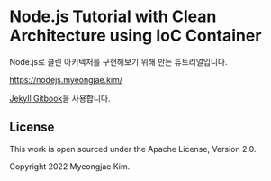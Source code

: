 # Node.js Tutorial with Clean Architecture using IoC Container

Node.js로 클린 아키텍처를 구현해보기 위해 만든 튜토리얼입니다.

https://nodejs.myeongjae.kim/

[Jekyll Gitbook](https://github.com/sighingnow/jekyll-gitbook)을 사용합니다.

## License

This work is open sourced under the Apache License, Version 2.0.

Copyright 2022 Myeongjae Kim.
